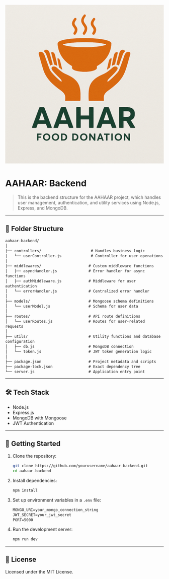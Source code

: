 
# ![AAHAAR Logo](logo.png)
# AAHAAR: Backend

> This is the backend structure for the AAHAAR project, which handles user management, authentication, and utility services using Node.js, Express, and MongoDB.

---

## 📁 Folder Structure

```
aahaar-backend/
│
├── controllers/                      # Handles business logic
│   └── userController.js             # Controller for user operations
│
├── middlewares/                     # Custom middleware functions
│   ├── asyncHandler.js              # Error handler for async functions
│   ├── authMiddleware.js            # Middleware for user authentication
│   └── errorHandler.js              # Centralized error handler
│
├── models/                          # Mongoose schema definitions
│   └── userModel.js                 # Schema for user data
│
├── routes/                          # API route definitions
│   └── userRoutes.js                # Routes for user-related requests
│
├── utils/                           # Utility functions and database configuration
│   ├── db.js                        # MongoDB connection
│   └── token.js                     # JWT token generation logic
│
├── package.json                     # Project metadata and scripts
├── package-lock.json                # Exact dependency tree
└── server.js                        # Application entry point
```

---

## 🛠 Tech Stack

- Node.js
- Express.js
- MongoDB with Mongoose
- JWT Authentication

---

## 🚀 Getting Started

1. Clone the repository:
   ```bash
   git clone https://github.com/yourusername/aahaar-backend.git
   cd aahaar-backend
   ```

2. Install dependencies:
   ```bash
   npm install
   ```

3. Set up environment variables in a `.env` file:
   ```
   MONGO_URI=your_mongo_connection_string
   JWT_SECRET=your_jwt_secret
   PORT=5000
   ```

4. Run the development server:
   ```bash
   npm run dev
   ```

---

## 📄 License

Licensed under the MIT License.
